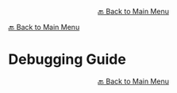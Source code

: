 

<p align="center"><a href="https://github.com/timedilationv2/trikiwiki/wiki">🔙 Back to Main Menu</a></p>

[🔙 Back to Main Menu](../../README.md)

# Debugging Guide


<p align="center"><a href="https://github.com/timedilationv2/trikiwiki/wiki">🔙 Back to Main Menu</a></p>


